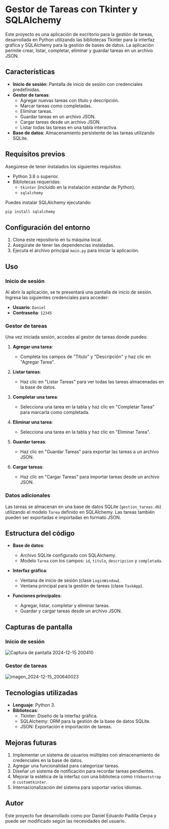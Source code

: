 # Gestor de Tareas con Tkinter y SQLAlchemy

Este proyecto es una aplicación de escritorio para la gestión de tareas, desarrollada en Python utilizando las bibliotecas Tkinter para la interfaz gráfica y SQLAlchemy para la gestión de bases de datos. La aplicación permite crear, listar, completar, eliminar y guardar tareas en un archivo JSON.

## Características

- **Inicio de sesión**: Pantalla de inicio de sesión con credenciales predefinidas.
- **Gestor de tareas**:
  - Agregar nuevas tareas con título y descripción.
  - Marcar tareas como completadas.
  - Eliminar tareas.
  - Guardar tareas en un archivo JSON.
  - Cargar tareas desde un archivo JSON.
  - Listar todas las tareas en una tabla interactiva.
- **Base de datos**: Almacenamiento persistente de las tareas utilizando SQLite.

## Requisitos previos

Asegúrese de tener instalados los siguientes requisitos:

- Python 3.8 o superior.
- Bibliotecas requeridas:
  - `tkinter` (incluido en la instalación estándar de Python).
  - `sqlalchemy`

Puedes instalar SQLAlchemy ejecutando:

```bash
pip install sqlalchemy
```

## Configuración del entorno

1. Clona este repositorio en tu máquina local.
2. Asegúrate de tener las dependencias instaladas.
3. Ejecuta el archivo principal `main.py` para iniciar la aplicación.

## Uso

### Inicio de sesión
Al abrir la aplicación, se te presentará una pantalla de inicio de sesión. Ingresa las siguientes credenciales para acceder:

- **Usuario**: `Daniel`
- **Contraseña**: `12345`

### Gestor de tareas

Una vez iniciada sesión, accedes al gestor de tareas donde puedes:

1. **Agregar una tarea**:
   - Completa los campos de "Título" y "Descripción" y haz clic en "Agregar Tarea".

2. **Listar tareas**:
   - Haz clic en "Listar Tareas" para ver todas las tareas almacenadas en la base de datos.

3. **Completar una tarea**:
   - Selecciona una tarea en la tabla y haz clic en "Completar Tarea" para marcarla como completada.

4. **Eliminar una tarea**:
   - Selecciona una tarea en la tabla y haz clic en "Eliminar Tarea".

5. **Guardar tareas**:
   - Haz clic en "Guardar Tareas" para exportar las tareas a un archivo JSON.

6. **Cargar tareas**:
   - Haz clic en "Cargar Tareas" para importar tareas desde un archivo JSON.

### Datos adicionales

Las tareas se almacenan en una base de datos SQLite (`gestion_tareas.db`) utilizando el modelo `Tarea` definido en SQLAlchemy. Las tareas también pueden ser exportadas e importadas en formato JSON.

## Estructura del código

- **Base de datos**:
  - Archivo SQLite configurado con SQLAlchemy.
  - Modelo `Tarea` con los campos: `id`, `titulo`, `descripcion` y `completada`.

- **Interfaz gráfica**:
  - Ventana de inicio de sesión (clase `LoginWindow`).
  - Ventana principal para la gestión de tareas (clase `TaskApp`).
  
- **Funciones principales**:
  - Agregar, listar, completar y eliminar tareas.
  - Guardar y cargar tareas desde un archivo JSON.

## Capturas de pantalla

### Inicio de sesión
![Captura de pantalla 2024-12-15 200410](https://github.com/user-attachments/assets/3ab2cdbd-7adf-4b55-8502-750095a64c6d)

### Gestor de tareas
![imagen_2024-12-15_200640023](https://github.com/user-attachments/assets/877d2eac-1faf-4bcb-99ac-47a7cd157f9f)



## Tecnologías utilizadas

- **Lenguaje**: Python 3.
- **Bibliotecas**:
  - Tkinter: Diseño de la interfaz gráfica.
  - SQLAlchemy: ORM para la gestión de la base de datos SQLite.
  - JSON: Exportación e importación de tareas.

## Mejoras futuras

1. Implementar un sistema de usuarios múltiples con almacenamiento de credenciales en la base de datos.
2. Agregar una funcionalidad para categorizar tareas.
3. Diseñar un sistema de notificación para recordar tareas pendientes.
4. Mejorar la estética de la interfaz con una biblioteca como `ttkbootstrap` o `customtkinter`.
5. Internacionalización del sistema para soportar varios idiomas.

## Autor

Este proyecto fue desarrollado como por Daniel Eduardo Padilla Cerpa y puede ser modificado según las necesidades del usuario.
